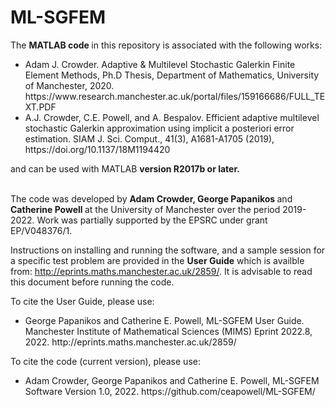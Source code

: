 # ML-SGFEM

The <b> MATLAB code </b> in this repository is associated with the following works:

<ul>
<li> Adam J. Crowder. Adaptive & Multilevel Stochastic Galerkin Finite Element Methods, Ph.D Thesis, Department of Mathematics, University of Manchester, 2020. https://www.research.manchester.ac.uk/portal/files/159166686/FULL_TEXT.PDF

<li> A.J. Crowder, C.E. Powell, and A. Bespalov. Efficient adaptive multilevel stochastic Galerkin approximation using implicit a posteriori error estimation. SIAM J. Sci. Comput., 41(3), A1681-A1705 (2019), https://doi.org/10.1137/18M1194420

</ul>
and can be used with MATLAB <b> version R2017b or later. </b>

<br> 
<br>

The code was developed by <b> Adam Crowder, George Papanikos </b> and <b> Catherine Powell </b> at the University of Manchester over the period 2019-2022. Work was partially supported by the EPSRC under grant EP/V048376/1.


Instructions on installing and running the software, and a sample session for a specific test problem are provided in the <b> User Guide</b> which is availble from:  http://eprints.maths.manchester.ac.uk/2859/. It is advisable to read this document before running the code.

To cite the User Guide, please use:
<ul>
<li> George Papanikos and Catherine E. Powell, ML-SGFEM User Guide. Manchester Institute of Mathematical Sciences (MIMS) Eprint 2022.8, 2022. 
 http://eprints.maths.manchester.ac.uk/2859/
 </ul>

To cite the code (current version), please use:
<ul>
<li> Adam Crowder, George Papanikos and Catherine E. Powell, ML-SGFEM Software Version 1.0, 2022. https://github.com/ceapowell/ML-SGFEM/
 </ul>
